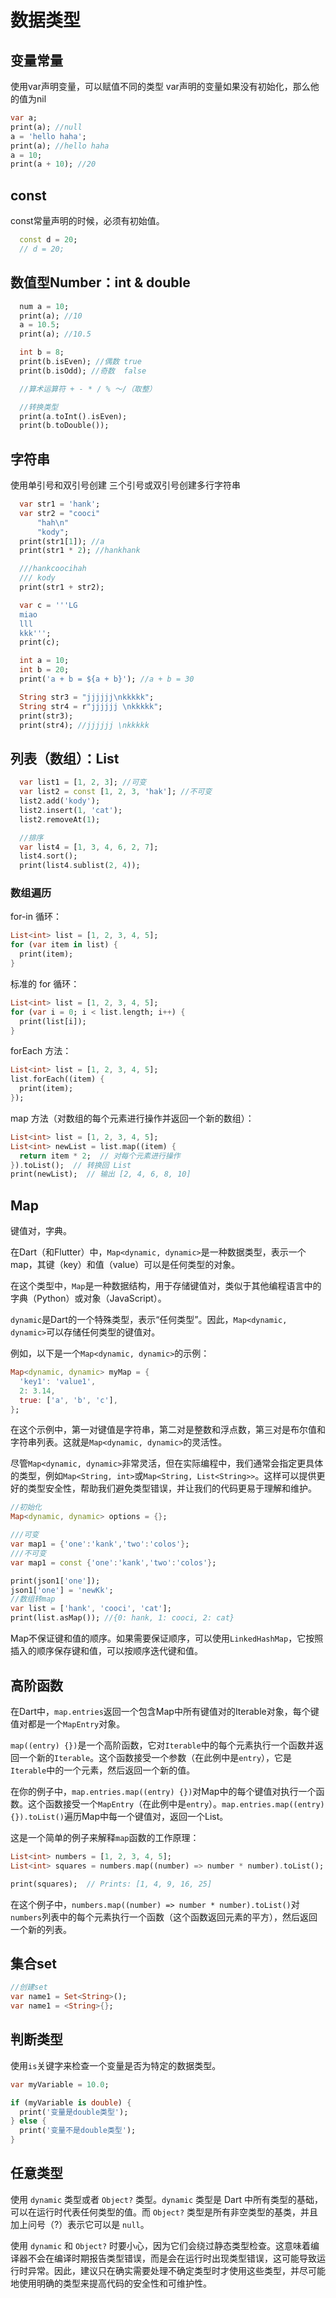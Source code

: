 # 数据类型

## 变量常量

使用var声明变量，可以赋值不同的类型
var声明的变量如果没有初始化，那么他的值为nil

```dart
var a;
print(a); //null
a = 'hello haha';
print(a); //hello haha
a = 10;
print(a + 10); //20
```

## const

const常量声明的时候，必须有初始值。

```dart
  const d = 20;
  // d = 20;
```

## 数值型Number：int & double

```dart
  num a = 10;
  print(a); //10
  a = 10.5;
  print(a); //10.5

  int b = 8;
  print(b.isEven); //偶数 true
  print(b.isOdd); //奇数  false

  //算术运算符 + - * / % ～/（取整）

  //转换类型
  print(a.toInt().isEven);
  print(b.toDouble());
```

## 字符串

使用单引号和双引号创建
三个引号或双引号创建多行字符串

```dart
  var str1 = 'hank';
  var str2 = "cooci"
      "hah\n"
      "kody";
  print(str1[1]); //a
  print(str1 * 2); //hankhank

  ///hankcoocihah
  /// kody
  print(str1 + str2);

  var c = '''LG
  miao
  lll
  kkk''';
  print(c);

  int a = 10;
  int b = 20;
  print('a + b = ${a + b}'); //a + b = 30

  String str3 = "jjjjjj\nkkkkk";
  String str4 = r"jjjjjj \nkkkkk";
  print(str3);
  print(str4); //jjjjjj \nkkkkk
```

## 列表（数组）：List

```dart
  var list1 = [1, 2, 3]; //可变
  var list2 = const [1, 2, 3, 'hak']; //不可变
  list2.add('kody');
  list2.insert(1, 'cat');
  list2.removeAt(1);

  //排序
  var list4 = [1, 3, 4, 6, 2, 7];
  list4.sort();
  print(list4.sublist(2, 4));
```

### 数组遍历

for-in 循环：

```dart
List<int> list = [1, 2, 3, 4, 5];
for (var item in list) {
  print(item);
}
```

标准的 for 循环：

```dart
List<int> list = [1, 2, 3, 4, 5];
for (var i = 0; i < list.length; i++) {
  print(list[i]);
}
```

forEach 方法：

```dart
List<int> list = [1, 2, 3, 4, 5];
list.forEach((item) {
  print(item);
});
```

map 方法（对数组的每个元素进行操作并返回一个新的数组）：

```dart
List<int> list = [1, 2, 3, 4, 5];
List<int> newList = list.map((item) {
  return item * 2;  // 对每个元素进行操作
}).toList();  // 转换回 List
print(newList);  // 输出 [2, 4, 6, 8, 10]
```

## Map

键值对，字典。

在Dart（和Flutter）中，`Map<dynamic, dynamic>`是一种数据类型，表示一个map，其键（key）和值（value）可以是任何类型的对象。

在这个类型中，`Map`是一种数据结构，用于存储键值对，类似于其他编程语言中的字典（Python）或对象（JavaScript）。

`dynamic`是Dart的一个特殊类型，表示“任何类型”。因此，`Map<dynamic, dynamic>`可以存储任何类型的键值对。

例如，以下是一个`Map<dynamic, dynamic>`的示例：

```dart
Map<dynamic, dynamic> myMap = {
  'key1': 'value1',
  2: 3.14,
  true: ['a', 'b', 'c'],
};
```

在这个示例中，第一对键值是字符串，第二对是整数和浮点数，第三对是布尔值和字符串列表。这就是`Map<dynamic, dynamic>`的灵活性。

尽管`Map<dynamic, dynamic>`非常灵活，但在实际编程中，我们通常会指定更具体的类型，例如`Map<String, int>`或`Map<String, List<String>>`。这样可以提供更好的类型安全性，帮助我们避免类型错误，并让我们的代码更易于理解和维护。

```dart
//初始化
Map<dynamic, dynamic> options = {};

///可变 
var map1 = {'one':'kank','two':'colos'};
///不可变 
var map1 = const {'one':'kank','two':'colos'};

print(json1['one']);
json1['one'] = 'newKk';
//数组转map
var list = ['hank', 'cooci', 'cat'];
print(list.asMap()); //{0: hank, 1: cooci, 2: cat}
```

Map不保证键和值的顺序。如果需要保证顺序，可以使用`LinkedHashMap`，它按照插入的顺序保存键和值，可以按顺序迭代键和值。

## 高阶函数

在Dart中，`map.entries`返回一个包含Map中所有键值对的Iterable对象，每个键值对都是一个`MapEntry`对象。

`map((entry) {})`是一个高阶函数，它对`Iterable`中的每个元素执行一个函数并返回一个新的`Iterable`。这个函数接受一个参数（在此例中是`entry`），它是`Iterable`中的一个元素，然后返回一个新的值。

在你的例子中，`map.entries.map((entry) {})`对Map中的每个键值对执行一个函数。这个函数接受一个`MapEntry`（在此例中是`entry`）。`map.entries.map((entry) {}).toList()`遍历Map中每一个键值对，返回一个List。

这是一个简单的例子来解释`map`函数的工作原理：

```dart
List<int> numbers = [1, 2, 3, 4, 5];
List<int> squares = numbers.map((number) => number * number).toList();

print(squares);  // Prints: [1, 4, 9, 16, 25]
```

在这个例子中，`numbers.map((number) => number * number).toList()`对`numbers`列表中的每个元素执行一个函数（这个函数返回元素的平方），然后返回一个新的列表。

## 集合set

```dart
//创建set
var name1 = Set<String>();
var name1 = <String>{};
```

## 判断类型

使用`is`关键字来检查一个变量是否为特定的数据类型。

```dart
var myVariable = 10.0;

if (myVariable is double) {
  print('变量是double类型');
} else {
  print('变量不是double类型');
}
```

## 任意类型

使用 `dynamic` 类型或者 `Object?` 类型。`dynamic` 类型是 Dart 中所有类型的基础，可以在运行时代表任何类型的值。而 `Object?` 类型是所有非空类型的基类，并且加上问号（?）表示它可以是 `null`。

使用 `dynamic` 和 `Object?` 时要小心，因为它们会绕过静态类型检查。这意味着编译器不会在编译时期报告类型错误，而是会在运行时出现类型错误，这可能导致运行时异常。因此，建议只在确实需要处理不确定类型时才使用这些类型，并尽可能地使用明确的类型来提高代码的安全性和可维护性。
